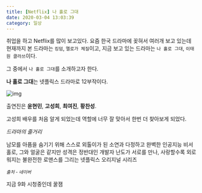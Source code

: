 ```yaml
---
title: [Netflix] 나 홀로 그대
date: 2020-03-04 13:03:39
category: 일상
---
```


취업을 하고 Netflix를 많이 보고있다. 요즘 한국 드라마에 꽂혀서 여러개 보고 있는데 현재까지 본 드라마는 `킹덤`,  `멜로가 체질`이고, 지금 보고 있는 드라마는 `나 홀로 그대`, `이태원 클라쓰`이다.

그 중에서 `나 홀로 그대`를 소개하고자 한다.

**나 홀로 그대**는 넷플릭스 드라마로 12부작이다.

![img](http://post.phinf.naver.net/MjAyMDAyMTZfMjI4/MDAxNTgxODU3OTg2NDM5.XsKbNJ6VdMcvi4FshDZQIdOy42AbzfgBorgu2VAY3RYg.uV3rDAhhfuN0_VwrZ-5eOFD3d_EnzGnycY6lS2q3Bt8g.JPEG/I4CL79nJzGD6lKnvCuXrQ7-DFO7Y.jpg)

출연진은 **윤현민**, **고성희**, **최여진**, **황찬성**.

고성희 배우를 처음 알게 되었는데 역할에 너무 잘 맞아서 한번 더 찾아보게 되었다.

*드라마의 줄거리* 

남모를 아픔을 숨기기 위해 스스로 외톨이가 된 소연과 다정하고 완벽한 인공지능 비서 홀로, 그와 얼굴은 같지만 성격은 정반대인 개발자 난도가 서로를 만나, 사랑할수록 외로워지는 불완전한 로맨스를 그리는 넷플릭스 오리지널 시리즈

*<small>출처 - 네이버</small>*

지금 9화 시청중인데 꿀잼